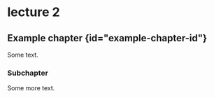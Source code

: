 # lecture 2

## Example chapter {id="example-chapter-id"}

Some text.

### Subchapter

Some more text.
